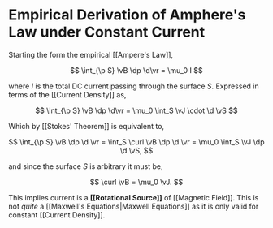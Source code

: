 # Empirical Derivation of Amphere's Law under Constant Current

Starting the form the empirical [[Ampere's Law]],

$$
\int_{\p S} \vB \dp \d\vr = \mu_0 I
$$

where $I$ is the total DC current passing through the surface $S$. Expressed in terms of the [[Current Density]] as,

$$
\int_{\p S} \vB \dp \d\vr = \mu_0 \int_S \vJ \cdot \d \vS
$$

Which by [[Stokes' Theorem]] is equivalent to,

$$
\int_{\p S} \vB \dp \d \vr = 
\int_S \curl \vB \dp \d \vr =
\mu_0 \int_S \vJ \dp \d \vS,
$$

and since the surface $S$ is arbitrary it must be,

$$
\curl \vB = \mu_0 \vJ.
$$

This implies current is a **[[Rotational Source]]** of [[Magnetic Field]]. This is not _quite_ a [[Maxwell's Equations|Maxwell Equations]] as it is only valid for constant [[Current Density]].

